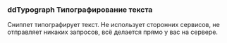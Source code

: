 
<meta http-equiv="Content-Type" content="text/html; charset=utf-8">
<h3>ddTypograph Типографирование текста </h3>
Сниппет типографирует текст. Не использует сторонних сервисов, не отправляет никаких запросов, всё делается прямо у вас на сервере.
